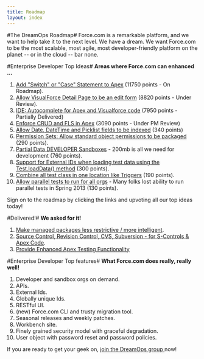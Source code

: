 ```yaml
---
title: Roadmap
layout: index
---
```

#The DreamOps Roadmap#
Force.com is a remarkable platform, and we want to help take it to the next level. We have a dream. We want Force.com to be the most scalable, most agile, most developer-friendly platform on the planet -- or in the cloud -- bar none. 

#Enterprise Developer Top Ideas#
**Areas where Force.com can enhanced ...**

1. [Add "Switch" or "Case" Statement to Apex](https://success.salesforce.com/ideaView?id=08730000000BrSIAA0) (11750 points - On Roadmap).
1. [Allow VisualForce Detail Page to be an edit form](https://success.salesforce.com/ideaView?id=08730000000BrQtAAK) (8820 points - Under Review).
1. [IDE: Autocomplete for Apex and Visualforce code](https://success.salesforce.com/ideaView?id=08730000000BrptAAC) (7950 points - Partially Delivered)
1. [Enforce CRUD and FLS in Apex](https://success.salesforce.com/ideaView?id=08730000000Lj8GAAS) (3090 points - Under PM Review)
1. [Allow Date, DateTime and Picklist fields to be indexed](https://success.salesforce.com/ideaView?id=08730000000Dg5DAAS) (340 points)
1. [Permission Sets: Allow standard object permissions to be packaged](https://success.salesforce.com/ideaView?id=08730000000kmm6AAA) (290 points).
1. [Partial Data DEVELOPER Sandboxes](https://success.salesforce.com/ideaView?id=08730000000kxdLAAQ) - 200mb is all we need for development (760 points).
1. [Support for External IDs when loading test data using the Test.loadData() method](https://success.salesforce.com/ideaView?id=08730000000kxHhAAI) (300 points).
1. [Combine all test class in one location like Triggers](https://success.salesforce.com/ideaView?id=08730000000knclAAA) (190 points).
1. [Allow parallel tests to run for all orgs](https://success.salesforce.com/ideaView?id=08730000000kyWEAAY) - Many folks lost ability to run parallel tests in Spring 2013 (130 points).

Sign on to the roadmap by clicking the links and upvoting all our top ideas today!

#Delivered!#
**We asked for it!**
1. [Make managed packages less restrictive / more intelligent](https://success.salesforce.com/ideaView?id=08730000000Brq2AAC).
1. [Source Control, Revision Control, CVS, Subversion - for S-Controls & Apex Code](https://success.salesforce.com/ideaView?id=08730000000BrBKAA0).
1. [Provide Enhanced Apex Testing Functionality](https://success.salesforce.com/ideaView?id=08730000000BrPiAAK)

#Enterprise Developer Top features#
**What Force.com does really, really well!**

1. Developer and sandbox orgs on demand.
1. APIs.
1. External Ids.
1. Globally unique Ids.
1. RESTful UI.
1. (new) Force.com CLI and trusty migration tool.
1. Seasonal releases and weekly patches.
1. Workbench site.
1. Finely grained security model with graceful degradation.
1. User object with password reset and password policies.

If you are ready to get your geek on, [join the DreamOps group ](https://success.salesforce.com/_ui/core/chatter/groups/GroupProfilePage?g=0F9300000001qd8) now!
